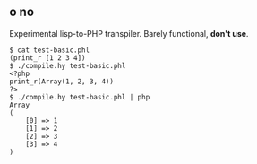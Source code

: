 ## o no ##

Experimental lisp-to-PHP transpiler. Barely functional, **don't use**.

	$ cat test-basic.phl
	(print_r [1 2 3 4])
	$ ./compile.hy test-basic.phl
	<?php
	print_r(Array(1, 2, 3, 4))
	?>
	$ ./compile.hy test-basic.phl | php
	Array
	(
	    [0] => 1
	    [1] => 2
	    [2] => 3
	    [3] => 4
	)

